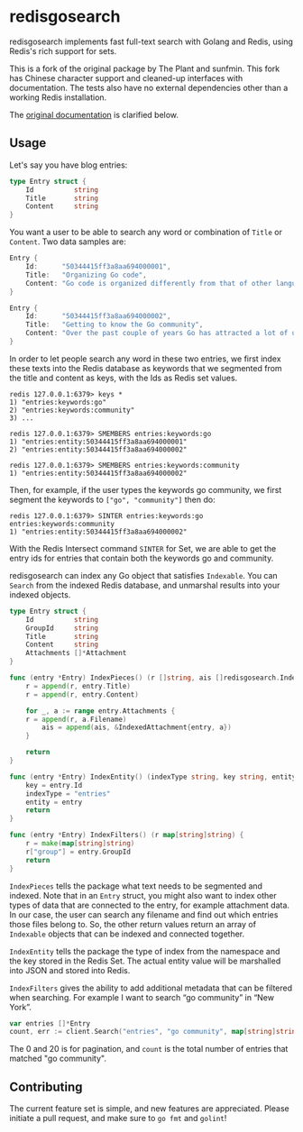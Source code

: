 # redisgosearch

redisgosearch implements fast full-text search with Golang and Redis, using Redis's rich support for sets.

This is a fork of the original package by The Plant and sunfmin. This fork has Chinese character support and cleaned-up interfaces with documentation. The tests also have no external dependencies other than a working Redis installation.

The [original documentation](https://theplant.jp/en/blogs/13-techforce-making-a-simple-full-text-search-with-golang-and-redis) is clarified below.

## Usage

Let's say you have blog entries:

```go
type Entry struct {
    Id          string
    Title       string
    Content     string
}
```

You want a user to be able to search any word or combination of `Title` or `Content`. Two data samples are:

```go
Entry {
    Id:      "50344415ff3a8aa694000001",
    Title:   "Organizing Go code",
    Content: "Go code is organized differently from that of other languages. This post discusses",
}

Entry {
    Id:      "50344415ff3a8aa694000002",
    Title:   "Getting to know the Go community",
    Content: "Over the past couple of years Go has attracted a lot of users and contributors",
}
```

In order to let people search any word in these two entries, we first index these texts into the Redis database as keywords that we segmented from the title and content as keys, with the Ids as Redis set values.

```
redis 127.0.0.1:6379> keys *
1) "entries:keywords:go"
2) "entries:keywords:community"
3) ...

redis 127.0.0.1:6379> SMEMBERS entries:keywords:go
1) "entries:entity:50344415ff3a8aa694000001"
2) "entries:entity:50344415ff3a8aa694000002"

redis 127.0.0.1:6379> SMEMBERS entries:keywords:community
1) "entries:entity:50344415ff3a8aa694000002"
```

Then, for example, if the user types the keywords go community, we first segment the keywords to `["go", "community"]` then do:

```
redis 127.0.0.1:6379> SINTER entries:keywords:go entries:keywords:community
1) "entries:entity:50344415ff3a8aa694000002"
```

With the Redis Intersect command `SINTER` for Set, we are able to get the entry ids for entries that contain both the keywords go and community.

redisgosearch can index any Go object that satisfies `Indexable`. You can `Search` from the indexed Redis database, and unmarshal results into your indexed objects.

```go
type Entry struct {
    Id          string
    GroupId     string
    Title       string
    Content     string
    Attachments []*Attachment
}

func (entry *Entry) IndexPieces() (r []string, ais []redisgosearch.Indexable) {
    r = append(r, entry.Title)
    r = append(r, entry.Content)

    for _, a := range entry.Attachments {
    r = append(r, a.Filename)
        ais = append(ais, &IndexedAttachment{entry, a})
    }

    return
}

func (entry *Entry) IndexEntity() (indexType string, key string, entity interface{}) {
    key = entry.Id
    indexType = "entries"
    entity = entry
    return
}

func (entry *Entry) IndexFilters() (r map[string]string) {
    r = make(map[string]string)
    r["group"] = entry.GroupId
    return
}
```

`IndexPieces` tells the package what text needs to be segmented and indexed. Note that in an `Entry` struct, you might also want to index other types of data that are connected to the entry, for example attachment data. In our case, the user can search any filename and find out which entries those files belong to. So, the other return values return an array of `Indexable` objects that can be indexed and connected together.

`IndexEntity` tells the package the type of index from the namespace and the key stored in the Redis Set. The actual entity value will be marshalled into JSON and stored into Redis.

`IndexFilters` gives the ability to add additional metadata that can be filtered when searching. For example I want to search “go community” in “New York”.

```go
var entries []*Entry
count, err := client.Search("entries", "go community", map[string]string{"group": "New York"}, 0, 20, &entries)
```

The 0 and 20 is for pagination, and `count` is the total number of entries that matched "go community".

## Contributing
The current feature set is simple, and new features are appreciated. Please initiate a pull request, and make sure to `go fmt` and `golint`!
